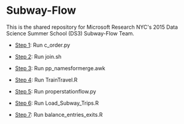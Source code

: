 # Subway-Flow

This is the shared repository for Microsoft Research NYC's 2015 Data Science Summer School (DS3) Subway-Flow Team.

* [Step 1](MergingData/c_order.py): Run c_order.py
     
* [Step 2](Step2/): Run join.sh

* [Step 3](MergingData/pp_namesformerge.awk): Run pp_namesformerge.awk

* [Step 4](TrainTravel.R): Run TrainTravel.R

* [Step 5](properstationflow.py): Run properstationflow.py

* [Step 6](turnstile_data/Load_Subway_Trips.R): Run Load_Subway_Trips.R

* [Step 7](Step7/): Run balance_entries_exits.R